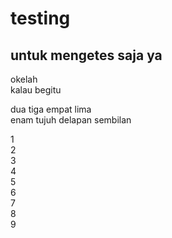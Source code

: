 # testing
<h2>untuk <b>mengetes</b> saja ya</h2>
<p>okelah<br /> kalau begitu
<p>dua tiga empat lima<br/>
enam tujuh delapan sembilan</p>
1<br/>
2<br/>
3<br/>4<br/>5
<br/>6
<br/>7
<br/>8
<br/>9

